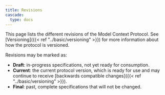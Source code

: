 ```yaml
---
title: Revisions
cascade:
  type: docs
---
```


This page lists the different revisions of the Model Context Protocol. See
[Versioning]({{< ref "../basic/versioning" >}}) for more information about how the
protocol is versioned.

Revisions may be marked as:

- **Draft**: in-progress specifications, not yet ready for consumption.
- **Current**: the current protocol version, which is ready for use and may continue to
  receive [backwards compatible changes]({{< ref "../basic/versioning" >}}).
- **Final**: past, complete specifications that will not be changed.
